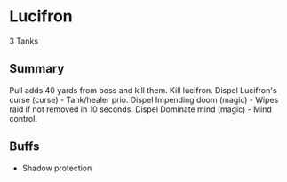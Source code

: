 # Lucifron

3 Tanks

## Summary
Pull adds 40 yards from boss and kill them.
Kill lucifron.
Dispel Lucifron's curse (curse) - Tank/healer prio.
Dispel Impending doom (magic) - Wipes raid if not removed in 10 seconds.
Dispel Dominate mind (magic) - Mind control.

## Buffs
* Shadow protection